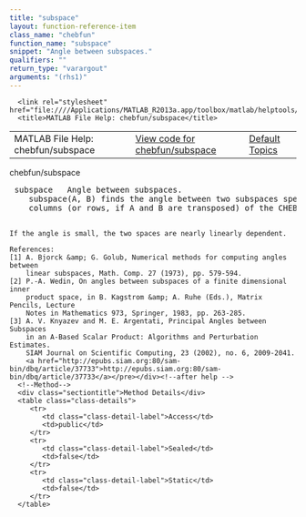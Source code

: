 ```yaml
---
title: "subspace"
layout: function-reference-item
class_name: "chebfun"
function_name: "subspace"
snippet: "Angle between subspaces."
qualifiers: ""
return_type: "varargout"
arguments: "(rhs1)"
---
```


<html>
   <head>
      <meta http-equiv="Content-Type" content="text/html; charset=utf-8">
   
      <link rel="stylesheet" href="file:////Applications/MATLAB_R2013a.app/toolbox/matlab/helptools/private/helpwin.css">
      <title>MATLAB File Help: chebfun/subspace</title>
   </head>
   <body>
      <!--Single-page help-->
      <table border="0" cellspacing="0" width="100%">
         <tr class="subheader">
            <td class="headertitle">MATLAB File Help: chebfun/subspace</td>
            <td class="subheader-left"><a href="matlab:edit chebfun/subspace">View code for chebfun/subspace</a></td>
            <td class="subheader-right"><a href="matlab:helpwin">Default Topics</a></td>
         </tr>
      </table>
      <div class="title">chebfun/subspace</div>
      <div class="helptext"><pre><!--helptext --> <span class="helptopic">subspace</span>   Angle between subspaces.
    <span class="helptopic">subspace</span>(A, B) finds the angle between two subspaces specified by the
    columns (or rows, if A and B are transposed) of the CHEBFUN objects A and B.
 
    If the angle is small, the two spaces are nearly linearly dependent.
 
    References:
    [1] A. Bjorck &amp; G. Golub, Numerical methods for computing angles between 
        linear subspaces, Math. Comp. 27 (1973), pp. 579-594.
    [2] P.-A. Wedin, On angles between subspaces of a finite dimensional inner 
        product space, in B. Kagstrom &amp; A. Ruhe (Eds.), Matrix Pencils, Lecture 
        Notes in Mathematics 973, Springer, 1983, pp. 263-285.
    [3] A. V. Knyazev and M. E. Argentati, Principal Angles between Subspaces
        in an A-Based Scalar Product: Algorithms and Perturbation Estimates.
        SIAM Journal on Scientific Computing, 23 (2002), no. 6, 2009-2041.
        <a href="http://epubs.siam.org:80/sam-bin/dbq/article/37733">http://epubs.siam.org:80/sam-bin/dbq/article/37733</a></pre></div><!--after help -->
      <!--Method-->
      <div class="sectiontitle">Method Details</div>
      <table class="class-details">
         <tr>
            <td class="class-detail-label">Access</td>
            <td>public</td>
         </tr>
         <tr>
            <td class="class-detail-label">Sealed</td>
            <td>false</td>
         </tr>
         <tr>
            <td class="class-detail-label">Static</td>
            <td>false</td>
         </tr>
      </table>
   </body>
</html>
